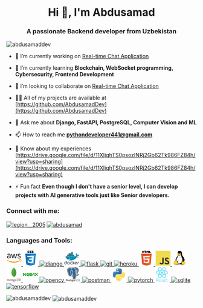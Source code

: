 <h1 align="center">Hi 👋, I'm Abdusamad</h1>
<h3 align="center">A passionate Backend developer from Uzbekistan</h3>

<p align="left"> <img src="https://komarev.com/ghpvc/?username=abdusamaddev&label=Profile%20views&color=0e75b6&style=flat" alt="abdusamaddev" /> </p>

- 🔭 I’m currently working on [Real-time Chat Application](https://github.com/AbdusamadDev/ChatApplication.git)

- 🌱 I’m currently learning **Blockchain, WebSocket programming, Cybersecurity, Frontend Development**

- 👯 I’m looking to collaborate on [Real-time Chat Application](https://github.com/AbdusamadDev/ChatApplication.git)

- 👨‍💻 All of my projects are available at [https://github.com/AbdusamadDev](https://github.com/AbdusamadDev)

- 💬 Ask me about **Django, FastAPI, PostgreSQL, Computer Vision and ML**

- 📫 How to reach me **pythondeveloper441@gmail.com**

- 📄 Know about my experiences [https://drive.google.com/file/d/11XIjqhTS0psozINRj2Gb62Tk986FZ84h/view?usp=sharing](https://drive.google.com/file/d/11XIjqhTS0psozINRj2Gb62Tk986FZ84h/view?usp=sharing)

- ⚡ Fun fact **Even though I don't have a senior level, I can develop projects with AI generative tools just like Senior developers.**

<h3 align="left">Connect with me:</h3>
<p align="left">
<a href="https://instagram.com/legion__2005" target="blank"><img align="center" src="https://raw.githubusercontent.com/rahuldkjain/github-profile-readme-generator/master/src/images/icons/Social/instagram.svg" alt="legion__2005" height="30" width="40" /></a>
<a href="https://www.linkedin.com/in/abdusamad-abdullakhanov-3302b823a/" target="blank"><img align="center" src="[https://raw.githubusercontent.com/rahuldkjain/github-profile-readme-generator/master/src/images/icons/Social/linkedin.svg](https://www.bing.com/ck/a?!&&p=1d48c6bafcd8297eJmltdHM9MTcwODM4NzIwMCZpZ3VpZD0wZTM3Y2Q2Ny1lODYyLTYyNDMtMzcyZC1kOTdkZTkzNTYzMDEmaW5zaWQ9NTU2MA&ptn=3&ver=2&hsh=3&fclid=0e37cd67-e862-6243-372d-d97de9356301&u=a1L2ltYWdlcy9zZWFyY2g_cT1saW5rZWRpbiBzdmcgaW1hZ2UmRk9STT1JUUZSQkEmaWQ9N0VDRkREMkVEQkNEMjA4MkE4ODJGMjkyMTgxREFDODAwQjNCNzE2Qw&ntb=1)" alt="abdusamad" height="30" width="40" /></a>

</p>

<h3 align="left">Languages and Tools:</h3>
<p align="left"> <a href="https://aws.amazon.com" target="_blank" rel="noreferrer"> <img src="https://raw.githubusercontent.com/devicons/devicon/master/icons/amazonwebservices/amazonwebservices-original-wordmark.svg" alt="aws" width="40" height="40"/> </a> <a href="https://www.w3schools.com/css/" target="_blank" rel="noreferrer"> <img src="https://raw.githubusercontent.com/devicons/devicon/master/icons/css3/css3-original-wordmark.svg" alt="css3" width="40" height="40"/> </a> <a href="https://www.djangoproject.com/" target="_blank" rel="noreferrer"> <img src="https://cdn.worldvectorlogo.com/logos/django.svg" alt="django" width="40" height="40"/> </a> <a href="https://www.docker.com/" target="_blank" rel="noreferrer"> <img src="https://raw.githubusercontent.com/devicons/devicon/master/icons/docker/docker-original-wordmark.svg" alt="docker" width="40" height="40"/> </a> <a href="https://flask.palletsprojects.com/" target="_blank" rel="noreferrer"> <img src="https://www.vectorlogo.zone/logos/pocoo_flask/pocoo_flask-icon.svg" alt="flask" width="40" height="40"/> </a> <a href="https://git-scm.com/" target="_blank" rel="noreferrer"> <img src="https://www.vectorlogo.zone/logos/git-scm/git-scm-icon.svg" alt="git" width="40" height="40"/> </a> <a href="https://heroku.com" target="_blank" rel="noreferrer"> <img src="https://www.vectorlogo.zone/logos/heroku/heroku-icon.svg" alt="heroku" width="40" height="40"/> </a> <a href="https://www.w3.org/html/" target="_blank" rel="noreferrer"> <img src="https://raw.githubusercontent.com/devicons/devicon/master/icons/html5/html5-original-wordmark.svg" alt="html5" width="40" height="40"/> </a> <a href="https://developer.mozilla.org/en-US/docs/Web/JavaScript" target="_blank" rel="noreferrer"> <img src="https://raw.githubusercontent.com/devicons/devicon/master/icons/javascript/javascript-original.svg" alt="javascript" width="40" height="40"/> </a> <a href="https://www.linux.org/" target="_blank" rel="noreferrer"> <img src="https://raw.githubusercontent.com/devicons/devicon/master/icons/linux/linux-original.svg" alt="linux" width="40" height="40"/> </a> <a href="https://www.mongodb.com/" target="_blank" rel="noreferrer"> <img src="https://raw.githubusercontent.com/devicons/devicon/master/icons/mongodb/mongodb-original-wordmark.svg" alt="mongodb" width="40" height="40"/> </a> <a href="https://www.nginx.com" target="_blank" rel="noreferrer"> <img src="https://raw.githubusercontent.com/devicons/devicon/master/icons/nginx/nginx-original.svg" alt="nginx" width="40" height="40"/> </a> <a href="https://opencv.org/" target="_blank" rel="noreferrer"> <img src="https://www.vectorlogo.zone/logos/opencv/opencv-icon.svg" alt="opencv" width="40" height="40"/> </a> <a href="https://www.postgresql.org" target="_blank" rel="noreferrer"> <img src="https://raw.githubusercontent.com/devicons/devicon/master/icons/postgresql/postgresql-original-wordmark.svg" alt="postgresql" width="40" height="40"/> </a> <a href="https://postman.com" target="_blank" rel="noreferrer"> <img src="https://www.vectorlogo.zone/logos/getpostman/getpostman-icon.svg" alt="postman" width="40" height="40"/> </a> <a href="https://www.python.org" target="_blank" rel="noreferrer"> <img src="https://raw.githubusercontent.com/devicons/devicon/master/icons/python/python-original.svg" alt="python" width="40" height="40"/> </a> <a href="https://pytorch.org/" target="_blank" rel="noreferrer"> <img src="https://www.vectorlogo.zone/logos/pytorch/pytorch-icon.svg" alt="pytorch" width="40" height="40"/> </a> <a href="https://reactjs.org/" target="_blank" rel="noreferrer"> <img src="https://raw.githubusercontent.com/devicons/devicon/master/icons/react/react-original-wordmark.svg" alt="react" width="40" height="40"/> </a> <a href="https://www.sqlite.org/" target="_blank" rel="noreferrer"> <img src="https://www.vectorlogo.zone/logos/sqlite/sqlite-icon.svg" alt="sqlite" width="40" height="40"/> </a> <a href="https://www.tensorflow.org" target="_blank" rel="noreferrer"> <img src="https://www.vectorlogo.zone/logos/tensorflow/tensorflow-icon.svg" alt="tensorflow" width="40" height="40"/> </a> </p>

<p><img align="left" src="https://github-readme-stats.vercel.app/api/top-langs?username=abdusamaddev&show_icons=true&locale=en&layout=compact" alt="abdusamaddev" /></p>

<p>&nbsp;<img align="center" src="https://github-readme-stats.vercel.app/api?username=abdusamaddev&show_icons=true&locale=en" alt="abdusamaddev" /></p>
